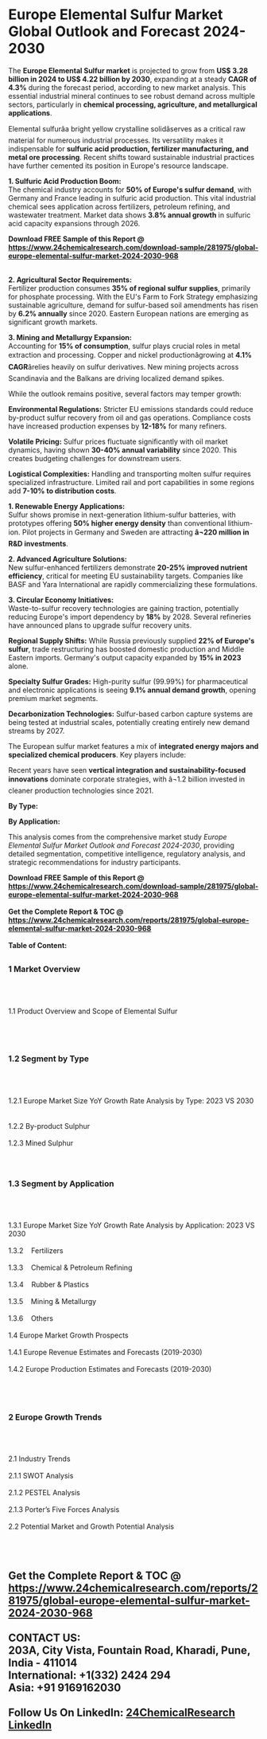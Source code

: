 <h1>Europe Elemental Sulfur Market Global Outlook and Forecast 2024-2030</h1><p>The <strong>Europe Elemental Sulfur market</strong> is projected to grow from <strong>US$ 3.28 billion in 2024 to US$ 4.22 billion by 2030</strong>, expanding at a steady <strong>CAGR of 4.3%</strong> during the forecast period, according to new market analysis. This essential industrial mineral continues to see robust demand across multiple sectors, particularly in <strong>chemical processing, agriculture, and metallurgical applications</strong>.</p><p>Elemental sulfurâa bright yellow crystalline solidâserves as a critical raw material for numerous industrial processes. Its versatility makes it indispensable for <strong>sulfuric acid production, fertilizer manufacturing, and metal ore processing</strong>. Recent shifts toward sustainable industrial practices have further cemented its position in Europe's resource landscape.</p><p><strong>1. Sulfuric Acid Production Boom:</strong><br>
The chemical industry accounts for <strong>50% of Europe's sulfur demand</strong>, with Germany and France leading in sulfuric acid production. This vital industrial chemical sees application across fertilizers, petroleum refining, and wastewater treatment. Market data shows <strong>3.8% annual growth</strong> in sulfuric acid capacity expansions through 2026.</p><div><b>Download FREE Sample of this Report @ 
            <a href="https://www.24chemicalresearch.com/download-sample/281975/global-europe-elemental-sulfur-market-2024-2030-968">
            https://www.24chemicalresearch.com/download-sample/281975/global-europe-elemental-sulfur-market-2024-2030-968</a></b></div><br><p><strong>2. Agricultural Sector Requirements:</strong><br>
Fertilizer production consumes <strong>35% of regional sulfur supplies</strong>, primarily for phosphate processing. With the EU's Farm to Fork Strategy emphasizing sustainable agriculture, demand for sulfur-based soil amendments has risen by <strong>6.2% annually</strong> since 2020. Eastern European nations are emerging as significant growth markets.</p><p><strong>3. Mining and Metallurgy Expansion:</strong><br>
Accounting for <strong>15% of consumption</strong>, sulfur plays crucial roles in metal extraction and processing. Copper and nickel productionâgrowing at <strong>4.1% CAGR</strong>ârelies heavily on sulfur derivatives. New mining projects across Scandinavia and the Balkans are driving localized demand spikes.</p><p>While the outlook remains positive, several factors may temper growth:</p><p><strong>Environmental Regulations:</strong> Stricter EU emissions standards could reduce by-product sulfur recovery from oil and gas operations. Compliance costs have increased production expenses by <strong>12-18%</strong> for many refiners.</p><p><strong>Volatile Pricing:</strong> Sulfur prices fluctuate significantly with oil market dynamics, having shown <strong>30-40% annual variability</strong> since 2020. This creates budgeting challenges for downstream users.</p><p><strong>Logistical Complexities:</strong> Handling and transporting molten sulfur requires specialized infrastructure. Limited rail and port capabilities in some regions add <strong>7-10% to distribution costs</strong>.</p><p><strong>1. Renewable Energy Applications:</strong><br>
Sulfur shows promise in next-generation lithium-sulfur batteries, with prototypes offering <strong>50% higher energy density</strong> than conventional lithium-ion. Pilot projects in Germany and Sweden are attracting <strong>â¬220 million in R&amp;D investments</strong>.</p><p><strong>2. Advanced Agriculture Solutions:</strong><br>
New sulfur-enhanced fertilizers demonstrate <strong>20-25% improved nutrient efficiency</strong>, critical for meeting EU sustainability targets. Companies like BASF and Yara International are rapidly commercializing these formulations.</p><p><strong>3. Circular Economy Initiatives:</strong><br>
Waste-to-sulfur recovery technologies are gaining traction, potentially reducing Europe's import dependency by <strong>18%</strong> by 2028. Several refineries have announced plans to upgrade sulfur recovery units.</p><p><strong>Regional Supply Shifts:</strong> While Russia previously supplied <strong>22% of Europe's sulfur</strong>, trade restructuring has boosted domestic production and Middle Eastern imports. Germany's output capacity expanded by <strong>15% in 2023</strong> alone.</p><p><strong>Specialty Sulfur Grades:</strong> High-purity sulfur (99.99%) for pharmaceutical and electronic applications is seeing <strong>9.1% annual demand growth</strong>, opening premium market segments.</p><p><strong>Decarbonization Technologies:</strong> Sulfur-based carbon capture systems are being tested at industrial scales, potentially creating entirely new demand streams by 2027.</p><p>The European sulfur market features a mix of <strong>integrated energy majors and specialized chemical producers</strong>. Key players include:</p><p>Recent years have seen <strong>vertical integration and sustainability-focused innovations</strong> dominate corporate strategies, with â¬1.2 billion invested in cleaner production technologies since 2021.</p><p><strong>By Type:</strong></p><p><strong>By Application:</strong></p><p>This analysis comes from the comprehensive market study <em>Europe Elemental Sulfur Market Outlook and Forecast 2024-2030</em>, providing detailed segmentation, competitive intelligence, regulatory analysis, and strategic recommendations for industry participants.</p><div><b>Download FREE Sample of this Report @ 
            <a href="https://www.24chemicalresearch.com/download-sample/281975/global-europe-elemental-sulfur-market-2024-2030-968">
            https://www.24chemicalresearch.com/download-sample/281975/global-europe-elemental-sulfur-market-2024-2030-968</a></b></div><br><div><b>Get the Complete Report & TOC @ 
            <a href="https://www.24chemicalresearch.com/reports/281975/global-europe-elemental-sulfur-market-2024-2030-968">
            https://www.24chemicalresearch.com/reports/281975/global-europe-elemental-sulfur-market-2024-2030-968</a></b></div><br>
            <b>Table of Content:</b><p><h2><span style="font-size:16px"><strong>1 Market Overview&nbsp;&nbsp; &nbsp;</strong></span></h2><br />
<br />
<p>1.1 Product Overview and Scope of Elemental Sulfur&nbsp;</p><br />
<br />
<h2><strong><span style="font-size:16px">1.2 Segment by Type&nbsp;&nbsp; &nbsp;</span></strong></h2><br />
<br />
<p>1.2.1 Europe Market Size YoY Growth Rate Analysis by Type: 2023 VS 2030&nbsp;&nbsp; &nbsp;<br /><br />
1.2.2 By-product Sulphur&nbsp;&nbsp; &nbsp;<br /><br />
1.2.3 Mined Sulphur<br /><br />
<br />
<h2><span style="font-size:16px"><strong>1.3 Segment by Application&nbsp;&nbsp;</strong></span></h2><br />
<br />
<p>1.3.1 Europe Market Size YoY Growth Rate Analysis by Application: 2023 VS 2030&nbsp;&nbsp; &nbsp;<br /><br />
1.3.2&nbsp;&nbsp; &nbsp;Fertilizers<br /><br />
1.3.3&nbsp;&nbsp; &nbsp;Chemical & Petroleum Refining<br /><br />
1.3.4&nbsp;&nbsp; &nbsp;Rubber & Plastics<br /><br />
1.3.5&nbsp;&nbsp; &nbsp;Mining & Metallurgy<br /><br />
1.3.6&nbsp;&nbsp; &nbsp;Others<br /><br />
1.4 Europe Market Growth Prospects&nbsp;&nbsp; &nbsp;<br /><br />
1.4.1 Europe Revenue Estimates and Forecasts (2019-2030)&nbsp;&nbsp; &nbsp;<br /><br />
1.4.2 Europe Production Estimates and Forecasts (2019-2030)&nbsp;&nbsp;</p><br />
<br />
<h2><span style="font-size:16px"><strong>2 Europe Growth Trends&nbsp;&nbsp; &nbsp;</strong></span></h2><br />
<br />
<p>2.1 Industry Trends&nbsp;&nbsp; &nbsp;<br /><br />
2.1.1 SWOT Analysis&nbsp;&nbsp; &nbsp;<br /><br />
2.1.2 PESTEL Analysis&nbsp;&nbsp; &nbsp;<br /><br />
2.1.3 Porter&rsquo;s Five Forces Analysis&nbsp;&nbsp; &nbsp;<br /><br />
2.2 Potential Market and Growth Potential Analysis&nbsp;&nbsp; &nbsp;</p><br />
<br />
<h2></p><div><b>Get the Complete Report & TOC @ 
            <a href="https://www.24chemicalresearch.com/reports/281975/global-europe-elemental-sulfur-market-2024-2030-968">
            https://www.24chemicalresearch.com/reports/281975/global-europe-elemental-sulfur-market-2024-2030-968</a></b></div><br><b>CONTACT US:</b><br>
            203A, City Vista, Fountain Road, Kharadi, Pune, India - 411014<br>
            International: +1(332) 2424 294<br>
            Asia: +91 9169162030 <br><br>
            Follow Us On LinkedIn: <a href="https://www.linkedin.com/company/24chemicalresearch/">24ChemicalResearch LinkedIn</a>